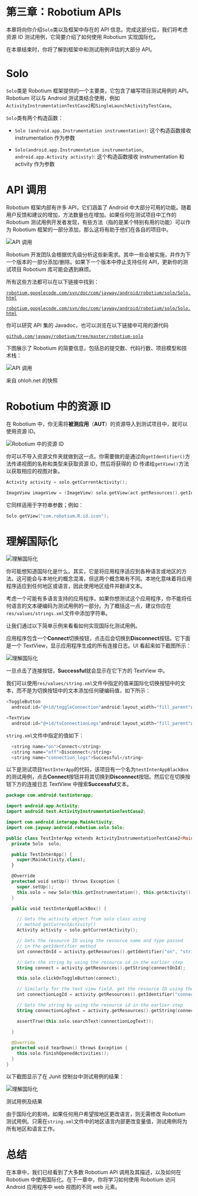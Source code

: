 # 第三章：Robotium APIs

本章将向你介绍`Solo`类以及框架中存在的 API 信息。完成这部分后，我们将考虑资源 ID 测试用例，它简要介绍了如何使用 Robotium 实现国际化。

在本章结束时，你将了解到框架中和测试用例评估的大部分 API。

# Solo

`Solo`类是 Robotium 框架提供的一个主要类，它包含了编写项目测试用例的 API。Robotium 可以与 Android 测试类结合使用，例如`ActivityInstrumentationTestCase2`和`SingleLaunchActivityTestCase`。

`Solo`类有两个构造函数：

+   `Solo (android.app.Instrumentation instrumentation)`: 这个构造函数接收 instrumentation 作为参数

+   `Solo(android.app.Instrumentation instrumentation, android.app.Activity activity)`: 这个构造函数接收 instrumentation 和 activity 作为参数

# API 调用

Robotium 框架内部有许多 API，它们涵盖了 Android 中大部分可用的功能。随着用户反馈和建议的增加，方法数量也在增加。如果任何在测试项目中工作的 Robotium 测试用例开发者发现，有些方法（指的是某个特别有用的功能）可以作为 Robotium 框架的一部分添加，那么这将有助于他们在各自的项目中。

![API 调用](img/8010OS_03_01.jpg)

Robotium 开发团队会根据优先级分析这些新需求。其中一些会被实施，并作为下一个版本的一部分添加/删除。如果下一个版本中停止支持任何 API，更新你的测试项目 Robotium 库可能会遇到麻烦。

所有这些方法都可以在以下链接中找到：

[`robotium.googlecode.com/svn/doc/com/jayway/android/robotium/solo/Solo.html`](http://robotium.googlecode.com/svn/doc/com/jayway/android/robotium/solo/Solo.html)

[`robotium.googlecode.com/svn/doc/com/jayway/android/robotium/solo/Solo.html`](http://robotium.googlecode.com/svn/doc/com/jayway/android/robotium/solo/Solo.html)

你可以研究 API 集的 Javadoc，也可以浏览在以下链接中可用的源代码

[`github.com/jayway/robotium/tree/master/robotium-solo`](https://github.com/jayway/robotium/tree/master/robotium-solo)

下图展示了 Robotium 的简要信息，包括总的提交数、代码行数、项目模型和技术栈：

![API 调用](img/8010OS_03_02.jpg)

来自 ohloh.net 的快照

# Robotium 中的资源 ID

在 Robotium 中，你无需将**被测应用**（**AUT**）的资源导入到测试项目中，就可以使用资源 ID。

![Robotium 中的资源 ID](img/8010OS_03_03.jpg)

你可以不导入资源文件夹就做到这一点。你需要做的是通过向`getIdentifier()`方法传递视图的名称和类型来获取资源 ID，然后将获得的 ID 传递给`getView()`方法以获取相应的视图对象。

```kt
Activity activity = solo.getCurrentActivity();

ImageView imageView = (ImageView) solo.getView(act.getResources().getIdentifier("appicon", "id", act.getPackageName()));
```

它同样适用于字符串参数；例如：

```kt
Solo.getView("com.robotium.R.id.icon");
```

# 理解国际化

![理解国际化](img/8010OS_03_04.jpg)

你可能想知道国际化是什么。其实，它是将应用程序适应到各种语言或地区的方法。这可能会与本地化的概念混淆，但这两个概念略有不同。本地化意味着将应用程序适应到任何地区或语言，因此使用地区组件并翻译文本。

考虑一个可能有多语言支持的应用程序。如果你想测试这个应用程序，你不能将任何语言的文本硬编码为测试用例的一部分。为了概括这一点，建议你应在`res/values/strings.xml`文件中添加字符串。

让我们通过以下简单示例来看看如何实现国际化测试用例。

应用程序包含一个**Connect**切换按钮，点击后会切换到**Disconnect**按钮。它下面是一个 TextView，显示应用程序生成的所有连接日志。UI 看起来如下截图所示：

![理解国际化](img/8010OS_03_05.jpg)

一旦点击了连接按钮，**Successful**就会显示在它下方的 TextView 中。

我们可以使用`res/values/string.xml`文件中指定的值来国际化切换按钮中的文本，而不是为切换按钮中的文本添加任何硬编码值，如下所示：

```kt
<ToggleButton
  android:id="@+id/toggleConnection"android:layout_width="fill_parent"android:layout_height="wrap_content"android:layout_marginTop="50dp"android:textOn="@string/on"android:checked="true"android:textOff="@string/off"/>

<TextView
  android:id="@+id/tvConnectionLogs"android:layout_width="fill_parent"android:layout_height="wrap_content"android:maxLines="5"android:test="@string/connection_logs"android:layout_marginTop="120dip"/>
```

`string.xml`文件中指定的值如下：

```kt
  <string name="on">Connect</string>
  <string name="off">Disconnect</string>
  <string name="connection_logs">Successful</string>
```

以下是测试项目`TestInterApp`的代码，该项目有一个名为`testInterAppBlackBox`的测试用例，点击**Connect**按钮并将其切换到**Disconnect**按钮。然后它在切换按钮下方的连接日志 TextView 中搜索**Successful**文本。

```kt
package com.android.testinterapp;

import android.app.Activity;
import android.test.ActivityInstrumentationTestCase2;

import com.android.interapp.MainActivity;
import com.jayway.android.robotium.solo.Solo;

public class TestInterApp extends ActivityInstrumentationTestCase2<MainActivity> {
  private Solo  solo;

  public TestInterApp() {
    super(MainActivity.class);
  }

  @Override
  protected void setUp() throws Exception {
    super.setUp();
    this.solo = new Solo(this.getInstrumentation(), this.getActivity());
  }

  public void testInterAppBlackBox() {

    // Gets the activity object from solo class using
    // method getCurrentActivity()
    Activity activity = solo.getCurrentActivity();

    // Gets the resource ID using the resource name and type passed
    // in the getIdentifier method
    int connectOnId = activity.getResources().getIdentifier("on", "string", activity.getPackageName());

    // Gets the string by using the resource id in the earlier step
    String connect = activity.getResources().getString(connectOnId);

    this.solo.clickOnToggleButton(connect);

    // Similarly for the text view field, get the resource ID using the resource name and type passed in the getIdentifier method
    int connectionLogId = activity.getResources().getIdentifier("connection_logs", "string", activity.getPackageName());

    // Gets the string by using the resource id in the earlier step
    String connectionLogText = activity.getResources().getString(connectionLogId);

    assertTrue(this.solo.searchText(connectionLogText));

  }

  @Override
  protected void tearDown() throws Exception {
    this.solo.finishOpenedActivities();
  }
}
```

以下截图显示了在 Junit 控制台中测试用例的结果：

![理解国际化](img/8010OS_03_06.jpg)

测试用例及结果

由于国际化的影响，如果任何用户希望按地区更改语言，则无需修改 Robotium 测试用例。只需在`string.xml`文件中的地区语言内部更改变量值，测试用例将为所有地区和语言工作。

# 总结

在本章中，我们已经看到了大多数 Robotium API 调用及其描述，以及如何在 Robotium 中使用国际化。在下一章中，你将学习如何使用 Robotium 访问 Android 应用程序中 web 视图的不同 web 元素。

